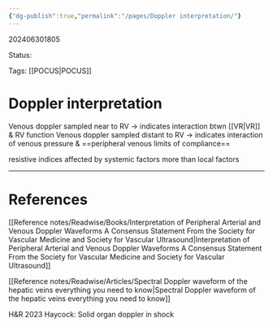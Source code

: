 ```yaml
---
{"dg-publish":true,"permalink":"/pages/Doppler interpretation/"}
---
```



202406301805

Status: 

Tags: [[POCUS\|POCUS]]

# Doppler interpretation



Venous doppler sampled near to RV → indicates interaction btwn [[VR\|VR]] & RV function
Venous doppler sampled distant to RV → indicates interaction of venous pressure & ==peripheral venous limits of compliance==

resistive indices affected by systemic factors more than local factors



___
# References
[[Reference notes/Readwise/Books/Interpretation of Peripheral Arterial and Venous Doppler Waveforms A Consensus Statement From the Society for Vascular Medicine and Society for Vascular Ultrasound\|Interpretation of Peripheral Arterial and Venous Doppler Waveforms A Consensus Statement From the Society for Vascular Medicine and Society for Vascular Ultrasound]]

[[Reference notes/Readwise/Articles/Spectral Doppler waveform of the hepatic veins everything you need to know\|Spectral Doppler waveform of the hepatic veins everything you need to know]]

H&R 2023 Haycock: Solid organ doppler in shock